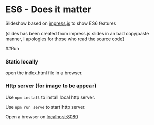 ES6 - Does it matter
====================

Slideshow based on [impress.js](https://github.com/impress/impress.js/) to show ES6 features

(slides has been created from impress.js slides in an bad copy/paste manner, I apologies for those who read the source code)

##Run

### Static locally

open the index.html file in a browser.

### Http server (for image to be appear)

Use `npm install` to install local http server.

Use `npm run serve` to start http server.

Open a browser on [localhost:8080](http://localhost:8080)
